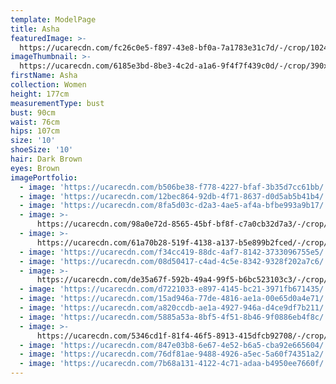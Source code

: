 ```yaml
---
template: ModelPage
title: Asha
featuredImage: >-
  https://ucarecdn.com/fc26c0e5-f897-43e8-bf0a-7a1783e31c7d/-/crop/1024x607/0,0/-/preview/
imageThumbnail: >-
  https://ucarecdn.com/6185e3bd-8be3-4c2d-a1a6-9f4f7f439c0d/-/crop/390x545/367,113/-/preview/
firstName: Asha
collection: Women
height: 177cm
measurementType: bust
bust: 90cm
waist: 76cm
hips: 107cm
size: '10'
shoeSize: '10'
hair: Dark Brown
eyes: Brown
imagePortfolio:
  - image: 'https://ucarecdn.com/b506be38-f778-4227-bfaf-3b35d7cc61bb/'
  - image: 'https://ucarecdn.com/12bec864-92db-4f71-8637-d0d5ab5b41b4/'
  - image: 'https://ucarecdn.com/8fa5d03c-d2a3-4ae5-af4a-bfbe993a9b17/'
  - image: >-
      https://ucarecdn.com/98a0e72d-8565-45bf-bf8f-c7a0cb32d7a3/-/crop/1632x2084/0,365/-/preview/
  - image: >-
      https://ucarecdn.com/61a70b28-519f-4138-a137-b5e899b2fced/-/crop/1634x1825/0,622/-/preview/
  - image: 'https://ucarecdn.com/f34cc419-88dc-4af7-8142-3733096755e5/'
  - image: 'https://ucarecdn.com/08d50417-c4ad-4c5e-8342-9328f202a7c6/'
  - image: >-
      https://ucarecdn.com/de35a67f-592b-49a4-99f5-b6bc523103c3/-/crop/682x889/0,135/-/preview/
  - image: 'https://ucarecdn.com/d7221033-e897-4145-bc21-3971fb671435/'
  - image: 'https://ucarecdn.com/15ad946a-77de-4816-ae1a-00e65d0a4e71/'
  - image: 'https://ucarecdn.com/a820ccdb-ae1a-4927-946a-d4ce9df7b211/'
  - image: 'https://ucarecdn.com/5885a53a-8bf5-4f51-8b46-9f0886eb4f8c/'
  - image: >-
      https://ucarecdn.com/5346cd1f-81f4-46f5-8913-415dfcb92708/-/crop/1632x2066/0,383/-/preview/
  - image: 'https://ucarecdn.com/847e03b8-6e67-4e52-b6a5-cba92e665604/'
  - image: 'https://ucarecdn.com/76df81ae-9488-4926-a5ec-5a60f74351a2/'
  - image: 'https://ucarecdn.com/7b68a131-4122-4c71-adaa-b4950ee7660f/'
---
```


